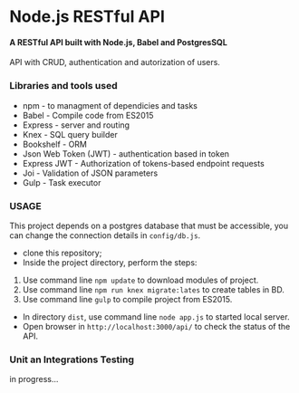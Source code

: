 # Node.js RESTful API
#### A RESTful API built with Node.js, Babel and PostgresSQL
API with CRUD, authentication and autorization of users.

### Libraries and tools used
* npm - to managment of dependicies and tasks
* Babel - Compile code from ES2015
* Express - server and routing
* Knex - SQL query builder
* Bookshelf - ORM
* Json Web Token (JWT) - authentication based in token
* Express JWT - Authorization of tokens-based endpoint requests
* Joi - Validation of JSON parameters
* Gulp - Task executor


### USAGE
This project depends on a postgres database that must be accessible, you can change the connection details in `config/db.js`.

* clone this repository;
* Inside the project directory, perform the steps:
1. Use command line `npm update` to download modules of project.
2. Use command line `npm run knex migrate:lates` to create tables in BD.
3. Use command line `gulp` to compile project from ES2015.
* In directory `dist`, use command line `node app.js` to started local server.
* Open browser in `http://localhost:3000/api/` to check the status of the API.

### Unit an Integrations Testing 
in progress...


